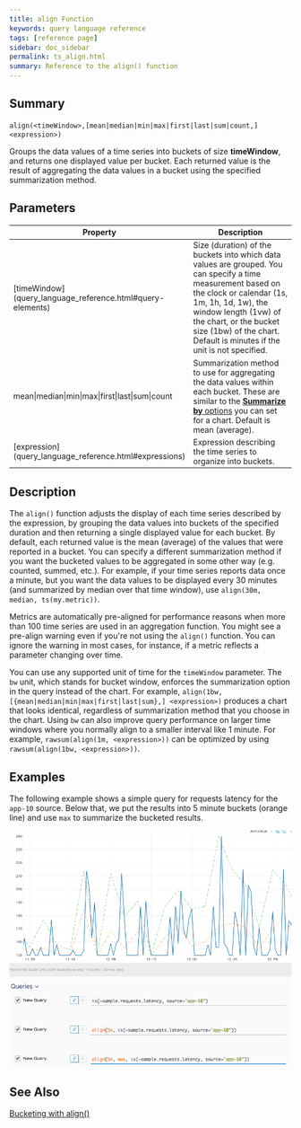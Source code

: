 ```yaml
---
title: align Function
keywords: query language reference
tags: [reference page]
sidebar: doc_sidebar
permalink: ts_align.html
summary: Reference to the align() function
---
```

## Summary
```
align(<timeWindow>,[mean|median|min|max|first|last|sum|count,] <expression>)
```
Groups the data values of a time series into buckets of size <strong>timeWindow</strong>, and returns one displayed value per bucket. Each returned value is the result of aggregating the data values in a bucket using the specified summarization method.

## Parameters
<table>
<tbody>
<thead>
<tr><th width="20%">Property</th><th width="80%">Description</th></tr>
</thead>
<tr>
<td markdown="span"> [timeWindow](query_language_reference.html#query-elements)</td>
<td markdown="span">Size (duration) of the buckets into which data values are grouped. 
You can specify a time measurement based on the clock or calendar (1s, 1m, 1h, 1d, 1w), the window length (1vw) of the chart, or the bucket size (1bw) of the chart. Default is minutes if the unit is not specified. </td>
</tr>
<tr>
<td>mean&vert;median&vert;min&vert;max&vert;first&vert;last&vert;sum&vert;count </td>
<td>Summarization method to use for aggregating the data values within each bucket. 
These are similar to the <a href="charts.html#general"><strong>Summarize by</strong> options</a> you can set for a chart.
Default is mean (average).</td>
</tr>
<tr>
<td markdown="span"> [expression](query_language_reference.html#expressions)</td>
<td>Expression describing the time series to organize into buckets. </td></tr>
</tbody>
</table>

## Description

The `align()` function adjusts the display of each time series described by the expression, by grouping the data values into buckets of the specified duration and then returning a single displayed value for each bucket. By default, each returned value is the mean (average) of the values that were reported in a bucket. You can specify a different summarization method if you want the bucketed values to be aggregated in some other way (e.g. counted, summed, etc.). For example, if your time series reports data once a minute, but you want the data values to be displayed every 30 minutes (and summarized by median over that time window), use `align(30m, median, ts(my.metric))`.

Metrics are automatically pre-aligned for performance reasons when more than 100 time series are used in an aggregation function. You might see a pre-align warning even if you're not using the `align()` function. You can ignore the warning in most cases, for instance, if a metric reflects a parameter changing over time.

You can use any supported unit of time for the `timeWindow` parameter. The `bw` unit, which stands for bucket window, enforces the summarization option in the query instead of the chart. For example, `align(1bw, [{mean|median|min|max|first|last|sum},] <expression>)` produces a chart that looks identical, regardless of summarization method that you choose in the chart.
Using `bw` can also improve query performance on larger time windows where you normally align to a smaller interval like 1 minute. For example, `rawsum(align(1m, <expression>))` can be optimized by using `rawsum(align(1bw, <expression>))`.


## Examples

The following example shows a simple query for requests latency for the `app-10` source.
Below that, we put the results into 5 minute buckets (orange line) and use `max` to summarize the bucketed results.

![align example](images/ts_align.png)


## See Also

[Bucketing with align()](query_language_align_function.html)
